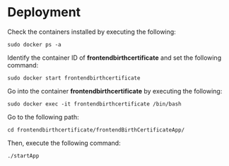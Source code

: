 # Deployment
  
  Check the containers installed by executing the following:
    
    sudo docker ps -a

  Identify the container ID of **frontendbirthcertificate** and set the following command:
    
    sudo docker start frontendbirthcertificate

  Go into the container **frontendbirthcertificate** by executing the following:
    
    sudo docker exec -it frontendbirthcertificate /bin/bash

  Go to the following path:
    
    cd frontendbirthcertificate/frontendBirthCertificateApp/

  Then, execute the following command:
    
    ./startApp
